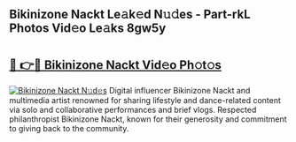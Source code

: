 ## Bikinizone Nackt Le𝚊k𝚎d N𝚞𝚍es - Part-rkL Photos Vid𝚎o Le𝚊ks 8gw5y

# <h2><a href="http://fba5n93.evod.top/?m=Bikinizone+Nackt">🔗 👉🔴 Bikinizone Nackt Vid𝚎o Ph𝚘t𝚘s</a></h2>

[![Bikinizone Nackt N𝚞d𝚎s](https://i.imgur.com/8V9OHl7.gif)](http://fba5n93.evod.top/?m=Bikinizone+Nackt)
Digital influencer Bikinizone Nackt and multimedia artist renowned for sharing lifestyle and dance-related content via solo and collaborative performances and brief vlogs. Respected philanthropist Bikinizone Nackt, known for their generosity and commitment to giving back to the community. 
